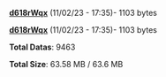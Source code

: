[**d618rWqx**](/data/d618rWqx.txt) (11/02/23 - 17:35)- 1103 bytes

[**d618rWqx**](/data/d618rWqx.txt) (11/02/23 - 17:35)- 1103 bytes

**Total Datas**: 9463

**Total Size**: 63.58 MB / 63.6 MB